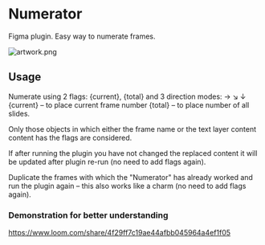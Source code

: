 # Numerator

Figma plugin. Easy way to numerate frames.

![artwork.png](https://i.imgur.com/oSN3y5a.png)

## Usage
Numerate using 2 flags: {current}, {total} and 3 direction modes: → ↘ ↓
{current} – to place current frame number
{total} – to place number of all slides.

Only those objects in which either the frame name or the text layer content content has the flags are considered.

If after running the plugin you have not changed the replaced content it will be updated after plugin re-run (no need to add flags again).

Duplicate the frames with which the "Numerator" has already worked and run the plugin again – this also works like a charm (no need to add flags again).


### Demonstration for better understanding
https://www.loom.com/share/4f29ff7c19ae44afbb045964a4ef1f05
